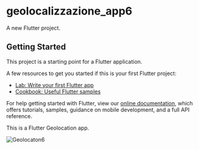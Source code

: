 # geolocalizzazione_app6

A new Flutter project.

## Getting Started

This project is a starting point for a Flutter application.

A few resources to get you started if this is your first Flutter project:

- [Lab: Write your first Flutter app](https://flutter.io/docs/get-started/codelab)
- [Cookbook: Useful Flutter samples](https://flutter.io/docs/cookbook)

For help getting started with Flutter, view our 
[online documentation](https://flutter.io/docs), which offers tutorials, 
samples, guidance on mobile development, and a full API reference.

This is a Flutter Geolocation app.





![Geolocaton6](https://user-images.githubusercontent.com/55282652/151680282-c6ce078a-029c-484f-8a24-08b039787638.jpeg)






